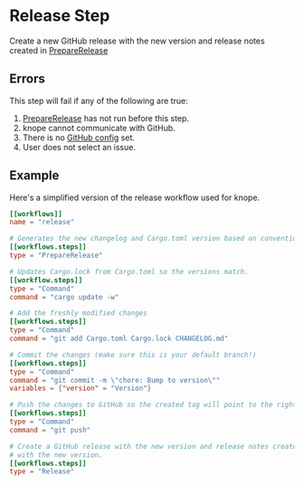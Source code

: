 # Release Step

Create a new GitHub release with the new version and release notes created in [PrepareRelease]

## Errors

This step will fail if any of the following are true:

1. [PrepareRelease] has not run before this step.
2. knope cannot communicate with GitHub.
3. There is no [GitHub config] set.
4. User does not select an issue.

## Example

Here's a simplified version of the release workflow used for knope.

```toml
[[workflows]]
name = "release"

# Generates the new changelog and Cargo.toml version based on conventional commits.
[[workflows.steps]]
type = "PrepareRelease"

# Updates Cargo.lock from Cargo.toml so the versions match.
[[workflow.steps]]
type = "Command"
command = "cargo update -w"

# Add the freshly modified changes
[[workflows.steps]]
type = "Command"
command = "git add Cargo.toml Cargo.lock CHANGELOG.md"

# Commit the changes (make sure this is your default branch!)
[[workflows.steps]]
type = "Command"
command = "git commit -m \"chore: Bump to version\""
variables = {"version" = "Version"}

# Push the changes to GitHub so the created tag will point to the right place.
[[workflows.steps]]
type = "Command"
command = "git push"

# Create a GitHub release with the new version and release notes created in PrepareRelease. Tag the commit just pushed
# with the new version.
[[workflows.steps]]
type = "Release"
```

[github config]: ../github.md
[preparerelease]: PrepareRelease.md
